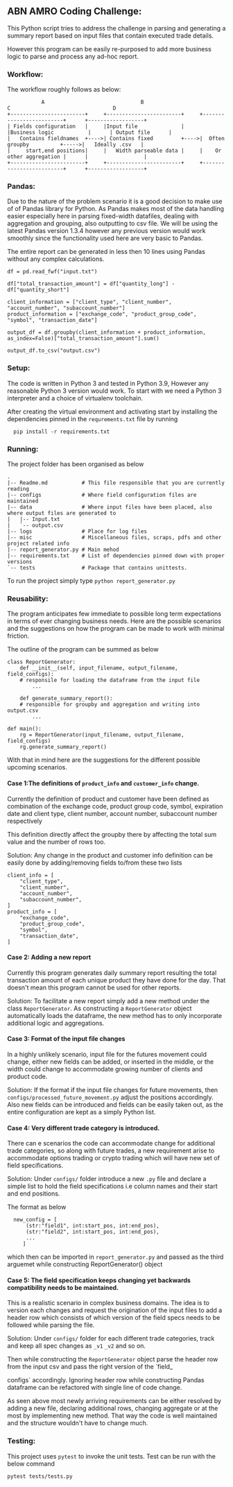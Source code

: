 ## ABN AMRO Coding Challenge:
This Python script tries to address the challenge in parsing and generating a summary report based on input files that contain executed trade details. 

However this program can be easily re-purposed to add more business logic to parse and process any ad-hoc report. 

### Workflow:

The workflow roughly follows as below:

               A                               B                          C                                 D
    +------------------------+     +------------------------+     +-------------------------+      +------------------+
    | Fields configuration   |     |Input file              |     |Business logic           |      | Output file      |
    |   Contains fieldnames  +---->| Contains fixed         +---->|  Often groupby          +----->|   Ideally .csv   |
    |     start,end positions|     |   Width parseable data |     |    Or other aggregation |      |                  |
    +------------------------+     +------------------------+     +-------------------------+      +------------------+
    
    
    
### Pandas:
Due to the nature of the problem scenario it is a good decision to make use of of Pandas library for Python. As Pandas makes most of the data handling easier especially here in parsing fixed-width datafiles, dealing with aggregation and grouping, also outputting to csv file. We will be using the latest Pandas version 1.3.4 however any previous version would work smoothly since the functionality used here are very basic to Pandas. 

The entire report can be generated in less then 10 lines using Pandas without any complex calculations. 

	df = pd.read_fwf("input.txt")

	df["total_transaction_amount"] = df["quantity_long"] - df["quantity_short"]

	client_information = ["client_type", "client_number", "account_number", "subaccount_number"]
	product_information = ["exchange_code", "product_group_code", "symbol", "transaction_date"]

	output_df = df.groupby(client_information + product_information, as_index=False)["total_transaction_amount"].sum()

	output_df.to_csv("output.csv")

### Setup:
The code is written in Python 3 and tested in Python 3.9, However any reasonable Python 3 version would work. To start with we need a Python 3 interpreter and a choice of virtualenv toolchain. 

After creating the virtual environment and activating start by installing the dependencies pinned in the `requrements.txt` file by running

`  pip install -r requirements.txt`

### Running:
The project folder has been organised as below

    .
    |-- Readme.md           # This file responsible that you are currently reading 
    |-- configs             # Where field configuration files are maintained
    |-- data                # Where input files have been placed, also where output files are generated to
    |   |-- Input.txt
    |   `-- output.csv
    |-- logs                # Place for log files
    |-- misc                # Miscellaneous files, scraps, pdfs and other project related info
    |-- report_generator.py # Main mehod
    |-- requirements.txt    # List of dependencies pinned down with proper versions
    `-- tests               # Package that contains unittests. 
    
To run the project simply type `python report_generator.py`

### Reusability:
The program anticipates few immediate to possible long term expectations in terms of ever changing business needs. Here are the possible scenarios and the suggestions on how the program can be made to work with minimal friction. 

The outline of the program can be summed as below

    class ReportGenerator:
        def __init__(self, input_filename, output_filename, field_configs):
	    # responsile for loading the dataframe from the input file
            ...
            
        def generate_summary_report():
	    # responsible for groupby and aggregation and writing into output.csv
            ...
    
    def main():
        rg = ReportGenerator(input_filename, output_filename, field_configs)
        rg.generate_summary_report()
        
With that in mind here are the suggestions for the different possible upcoming scenarios. 

#### Case 1:The definitions of `product_info` and `customer_info` change. 
Currently the definition of product and customer have been defined as combination of the exchange code, product group code, symbol, expiration date and client type, client number, account number, subaccount number respectively 

This definition directly affect the groupby there by affecting the total sum value and the number of rows too. 

Solution:
Any change in the product and customer info definition can be easily done by adding/removing fields to/from these two lists

    client_info = [
        "client_type",
        "client_number",
        "account_number",
        "subaccount_number",
    ]
    product_info = [
        "exchange_code",
        "product_group_code",
        "symbol",
        "transaction_date",
    ]

#### Case 2: Adding a new report

Currently this program generates daily summary report resulting the total transaction amount of each unique product they have done for the day. That doesn't mean this program cannot be used for other reports. 
    
   Solution: To facilitate a new report simply add a new method under the class `ReportGenerator`. As constructing a `ReportGenerator` object automatically loads the dataframe, the new method has to only incorporate additional logic and aggregations. 
    
#### Case 3: Format of the input file changes
  In a highly unlikely scenario, input file for the futures movement could change, either new fields can be added, or inserted in the middle, or the width could change to accommodate growing number of clients and product code. 
  
  Solution:
  If the format if the input file changes for future movements, then `configs/processed_future_movement.py` adjust the positions accordingly. Also new fields can be introduced and fields can be easily taken out, as the entire configuration are kept as a simply Python list. 
  
#### Case 4: Very different trade category is introduced. 
There can e scenarios the code can accommodate change for additional trade categories, so along with future trades, a new requirement arise to accommodate options trading or crypto trading which will have new set of field specifications. 
    
 Solution:
    Under `configs/` folder introduce a new `.py` file and declare a simple list to hold the field specifications i.e column names and their start and end positions. 
    
  The format as below
  
      new_config = [
          (str:"field1", int:start_pos, int:end_pos),
          (str:"field2", int:start_pos, int:end_pos),
          ...
         ]
   
  which then can be imported in `report_generator.py` and passed as the third arguemet while constructing ReportGenerator() object


#### Case 5: The field specification keeps changing yet backwards compatibility needs to be maintained.

This is a realistic scenario in complex business domains. The idea is to version each changes and request the origination of the input files to add a header row which consists of which version of the field specs needs to be followed while parsing the file. 

Solution:
Under `configs/` folder for each different trade categories, track and keep all spec changes as `_v1` `_v2` and so on. 

Then while constructing the `ReportGenerator` object parse the header row from the input csv and pass the right version of the `field_

configs` accordingly. Ignoring header row while constructing Pandas dataframe can be refactored with single line of code change. 

As seen above most newly arriving requirements can be either resolved by adding a new file, declaring additional rows, changing aggregate or at the most by implementing new method. That way the code is well maintained and the structure wouldn't have to change much. 

### Testing:
This project uses `pytest` to invoke the unit tests. Test can be run with the below command

	pytest tests/tests.py

